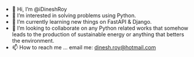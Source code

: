 - 👋 Hi, I’m @iDineshRoy
- 👀 I’m interested in solving problems using Python.
- 🌱 I’m currently learning new things on FastAPI & Django.
- 💞️ I’m looking to collaborate on any Python related works that somehow leads to the production of sustainable energy or anything that betters the environment.
- 📫 How to reach me ... email me: dinesh.roy@hotmail.com

<!---
iDineshRoy/iDineshRoy is a ✨ special ✨ repository because its `README.md` (this file) appears on your GitHub profile.
You can click the Preview link to take a look at your changes.
--->
